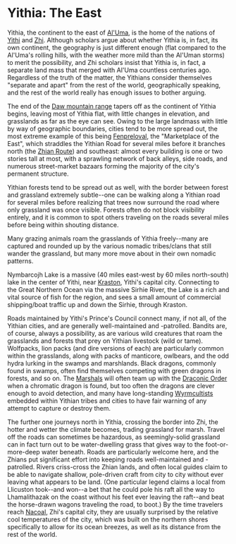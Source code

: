 # Yithia: The East

Yithia, the continent to the east of [Al'Uma](./AlUma.md), is the home of the nations of [Yithi](/Nations/Yithi.md) and [Zhi](/Nations/Zhi.md). Although scholars argue about whether Yithia is, in fact, its own continent, the geography is just different enough (flat compared to the Al'Uma's rolling hills, with the weather more mild than the Al'Uman storms) to merit the possibility, and Zhi scholars insist that Yithia is, in fact, a separate land mass that merged with Al'Uma countless centuries ago. Regardless of the truth of the matter, the Yithians consider themselves "separate and apart" from the rest of the world, geographically speaking, and the rest of the world really has enough issues to bother arguing.

The end of the [Daw mountain range](./DawMountains.md) tapers off as the continent of Yithia begins, leaving most of Yithia flat, with little changes in elevation, and grasslands as far as the eye can see. Owing to the large landmass with little by way of geographic boundaries, cities tend to be more spread out, the most extreme example of this being [Fenpreloval](/Cities/Fenpreloval.md), the "Marketplace of the East", which straddles the Yithian Road for several miles before it branches north (the [Zhian Route](./Roads.md)) and southeast: almost every building is one or two stories tall at most, with a sprawling network of back alleys, side roads, and numerous street-market bazaars forming the majority of the city's permanent structure.

Yithian forests tend to be spread out as well, with the border between forest and grassland extremely subtle--one can be walking along a Yithian road for several miles before realizing that trees now surround the road where only grassland was once visible. Forests often do not block visibility entirely, and it is common to spot others traveling on the roads several miles before being within shouting distance.

Many grazing animals roam the grasslands of Yithia freely--many are captured and rounded up by the various nomadic tribes/clans that still wander the grassland, but many more move about in their own nomadic patterns.

Nymbarcojh Lake is a massive (40 miles east-west by 60 miles north-south) lake in the center of Yithi, near [Kraston](/Cities/Kraston.md), Yithi's capital city. Connecting to the Great Northern Ocean via the massive Sirhie River, the Lake is a rich and vital source of fish for the region, and sees a small amount of commercial shipping/boat traffic up and down the Sirhie, through Kraston.

Roads maintained by Yithi's Prince's Council connect many, if not all, of the Yithian cities, and are generally well-maintained and -patrolled. Bandits are, of course, always a possibility, as are various wild creatures that roam the grasslands and forests that prey on Yithian livestock (wild or tame). Wolfpacks, lion packs (and dire versions of each) are particularly common within the grasslands, along with packs of manticore, owlbears, and the odd hydra lurking in the swamps and marshlands. Black dragons, commonly found in swamps, often find themselves competing with green dragons in forests, and so on. The [Marshals](/Organizations/MilitantOrders/Marshals.md) will often team up with the [Draconic Order](/Organizations/DraconicOrder/DraconicOrder.md) when a chromatic dragon is found, but too often the dragons are clever enough to avoid detection, and many have long-standing [Wyrmcultists](/Organizations/CultOfTheWyrm.md) embedded within Yithian tribes and cities to have fair warning of any attempt to capture or destroy them.

The further one journeys north in Yithia, crossing the border into Zhi, the hotter and wetter the climate becomes, trading grassland for marsh. Travel off the roads can sometimes be hazardous, as seemingly-solid grassland can in fact turn out to be water-dwelling grass that gives way to the foot-or-more-deep water beneath. Roads are particularly welcome here, and the Zhians put significant effort into keeping roads well-maintained and -patrolled. Rivers criss-cross the Zhian lands, and often local guides claim to be able to navigate shallow, pole-driven craft from city to city without ever leaving what appears to be land. (One particular legend claims a local from Llicuston took--and won--a bet that he could pole his raft all the way to Lhamalithazak on the coast without his feet ever leaving the raft--and beat the horse-drawn wagons traveling the road, to boot.) By the time travelers reach [Nacoal](/Cities/Nacoal.md), Zhi's capital city, they are usually surprised by the relative cool temperatures of the city, which was built on the northern shores specifically to allow for its ocean breezes, as well as its distance from the rest of the world.

